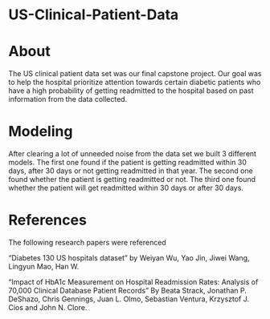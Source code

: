 # US-Clinical-Patient-Data

# About
The US clinical patient data set was our final capstone project. Our goal was to help the hospital prioritize attention towards certain diabetic patients who have a high probability of getting readmitted to the hospital based on past information from the data collected.

# Modeling
After clearing a lot of unneeded noise from the data set we built 3 different models. The first one found if the patient is getting readmitted within 30 days, after 30 days or not getting readmitted in that year. The second one found whether the patient is getting readmitted or not. The third one found whether the patient will get readmitted within 30 days or after 30 days.

# References
The following research papers were referenced

“Diabetes 130 US hospitals dataset” by Weiyan Wu, Yao Jin, Jiwei Wang, Lingyun Mao, Han W.

“Impact of HbA1c Measurement on Hospital Readmission Rates: Analysis of 70,000 Clinical Database Patient Records” By Beata Strack, Jonathan P. DeShazo, Chris Gennings, Juan L. Olmo, Sebastian Ventura, Krzysztof J. Cios and John N. Clore.
